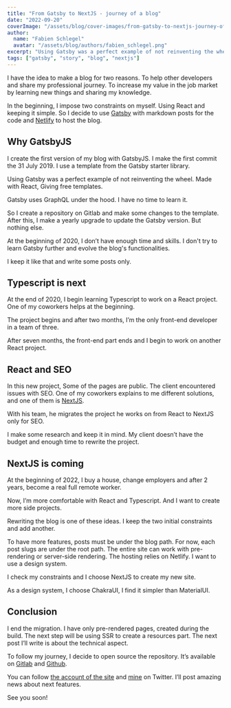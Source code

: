 ```yaml
---
title: "From Gatsby to NextJS - journey of a blog"
date: "2022-09-20"
coverImage: "/assets/blog/cover-images/from-gatsby-to-nextjs-journey-of-a-blog-illustration.png"
author:
  name: "Fabien Schlegel"
  avatar: "/assets/blog/authors/fabien_schlegel.png"
excerpt: "Using Gatsby was a perfect example of not reinventing the wheel. Made with React, Giving free templates."
tags: ["gatsby", "story", "blog", "nextjs"]
---
```


I have the idea to make a blog for two reasons. To help other developers and share my professional journey. To increase my value in the job market by learning new things and sharing my knowledge.

In the beginning, I impose two constraints on myself. Using React and keeping it simple. So I decide to use [Gatsby](https://www.gatsbyjs.com/) with markdown posts for the code and [Netlify](https://www.netlify.com/) to host the blog.

## Why GatsbyJS

I create the first version of my blog with GatsbyJS. I make the first commit the 31 July 2019. I use a template from the Gatsby starter library.

Using Gatsby was a perfect example of not reinventing the wheel. Made with React, Giving free templates.

Gatsby uses GraphQL under the hood. I have no time to learn it.

So I create a repository on Gitlab and make some changes to the template. After this, I make a yearly upgrade to update the Gatsby version. But nothing else.

At the beginning of 2020, I don’t have enough time and skills. I don't try to learn Gatsby further and evolve the blog's functionalities.

I keep it like that and write some posts only.

## Typescript is next

At the end of 2020, I begin learning Typescript to work on a React project. One of my coworkers helps at the beginning.

The project begins and after two months, I’m the only front-end developer in a team of three.

After seven months, the front-end part ends and I begin to work on another React project.

## React and SEO

In this new project, Some of the pages are public. The client encountered issues with SEO. One of my coworkers explains to me different solutions, and one of them is [NextJS](https://nextjs.org/).

With his team, he migrates the project he works on from React to NextJS only for SEO.

I make some research and keep it in mind. My client doesn’t have the budget and enough time to rewrite the project.

## NextJS is coming

At the beginning of 2022, I buy a house, change employers and after 2 years, become a real full remote worker.

Now, I’m more comfortable with React and Typescript. And I want to create more side projects.

Rewriting the blog is one of these ideas. I keep the two initial constraints and add another.

To have more features, posts must be under the blog path. For now, each post slugs are under the root path. The entire site can work with pre-rendering or server-side rendering. The hosting relies on Netlify. I want to use a design system.

I check my constraints and I choose NextJS to create my new site.

As a design system, I choose ChakraUI, I find it simpler than MaterialUI.

## Conclusion

I end the migration. I have only pre-rendered pages, created during the build. The next step will be using SSR to create a resources part. The next post I’ll write is about the technical aspect.

To follow my journey, I decide to open source the repository. It’s available on [Gitlab](https://gitlab.com/fabienschlegel/d2c-v2) and [Github](https://github.com/fabienschlegel/d2c-v2).

You can follow [the account of the site](https://twitter.com/devoreur2code) and [mine](https://twitter.com/fabienschlegel) on Twitter. I’ll post amazing news about next features.

See you soon!
